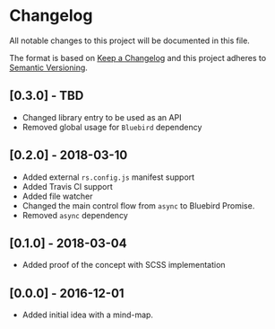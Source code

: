# Changelog

All notable changes to this project will be documented in this file.

The format is based on [Keep a Changelog](http://keepachangelog.com/en/1.0.0/)
and this project adheres to [Semantic Versioning](http://semver.org/spec/v2.0.0.html).

## [0.3.0] - TBD

- Changed library entry to be used as an API
- Removed global usage for `Bluebird` dependency

## [0.2.0] - 2018-03-10

- Added external `rs.config.js` manifest support
- Added Travis CI support
- Added file watcher
- Changed the main control flow from `async` to Bluebird Promise.
- Removed `async` dependency

## [0.1.0] - 2018-03-04

- Added proof of the concept with SCSS implementation

## [0.0.0] - 2016-12-01

- Added initial idea with a mind-map.
